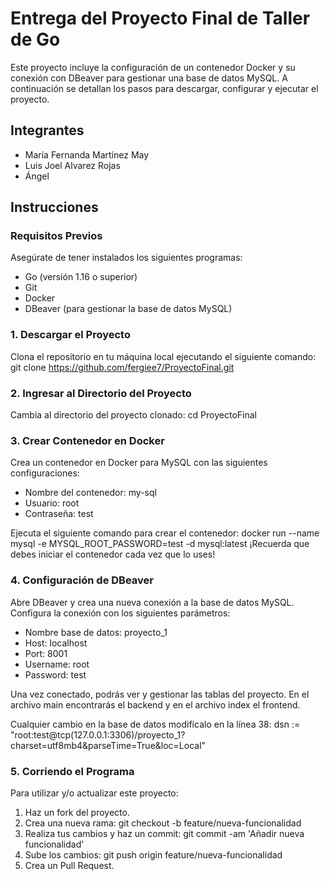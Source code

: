 # Entrega del Proyecto Final de Taller de Go

Este proyecto incluye la configuración de un contenedor Docker y su conexión con DBeaver para gestionar una base de datos MySQL. A continuación se detallan los pasos para descargar, configurar y ejecutar el proyecto.

## Integrantes
- María Fernanda Martínez May
- Luis Joel Alvarez Rojas
- Ángel

## Instrucciones

### Requisitos Previos
Asegúrate de tener instalados los siguientes programas:
- Go (versión 1.16 o superior)
- Git
- Docker
- DBeaver (para gestionar la base de datos MySQL)

### 1. Descargar el Proyecto
Clona el repositorio en tu máquina local ejecutando el siguiente comando:
git clone https://github.com/fergiee7/ProyectoFinal.git

### 2. Ingresar al Directorio del Proyecto
Cambia al directorio del proyecto clonado:
cd ProyectoFinal

### 3. Crear Contenedor en Docker
Crea un contenedor en Docker para MySQL con las siguientes configuraciones:
- Nombre del contenedor: my-sql
- Usuario: root
- Contraseña: test

Ejecuta el siguiente comando para crear el contenedor:
docker run --name mysql -e MYSQL_ROOT_PASSWORD=test -d mysql:latest
¡Recuerda que debes iniciar el contenedor cada vez que lo uses!

### 4. Configuración de DBeaver
Abre DBeaver y crea una nueva conexión a la base de datos MySQL. Configura la conexión con los siguientes parámetros:
- Nombre base de datos: proyecto_1
- Host: localhost
- Port: 8001
- Username: root
- Password: test

Una vez conectado, podrás ver y gestionar las tablas del proyecto. En el archivo main encontrarás el backend y en el archivo index el frontend.

Cualquier cambio en la base de datos modifícalo en la línea 38:
dsn := "root:test@tcp(127.0.0.1:3306)/proyecto_1?charset=utf8mb4&parseTime=True&loc=Local"

### 5. Corriendo el Programa
Para utilizar y/o actualizar este proyecto:
1. Haz un fork del proyecto.
2. Crea una nueva rama:
git checkout -b feature/nueva-funcionalidad
3. Realiza tus cambios y haz un commit:
git commit -am 'Añadir nueva funcionalidad'
4. Sube los cambios:
git push origin feature/nueva-funcionalidad
5. Crea un Pull Request.
